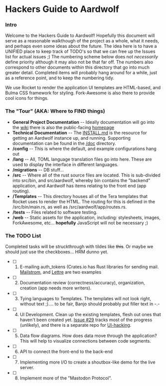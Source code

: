 # Hackers Guide to Aardwolf

### Intro

Welcome to the Hackers Guide to Aardwolf!  Hopefully this document will serve as a reasonable walkthough of the project as a whole, what it needs, and perhaps even some ideas about the future.
The idea here is to have a UNIFIED place to keep track of TODO's so that we can free up the Issues list for actual issues ;)  The numbering scheme below does not *necessarily* define priority although it may also not be that far off.  The numbers also correspond to other documents within this directory that go into much greater detail. Completed items will probably hang around for a while, just as a reference point, and to keep the numbering tidy.

We use Rocket to render the application UI templates are HTML-based, and Bulma CSS framework for styling.  Fork-Awesome is also there to provide cool icons for things.


### The "Tour" (AKA: Where to FIND things)

 - **General Project Documentation** -- Ideally documentation will go into the [wiki](https://github.com/BanjoFox/aardwolf/wiki) there is also the public-facing [homepage](https://aardwolf.social)
 - **Technical Documentation** -- The [INSTALL.md](https://github.com/BanjoFox/aardwolf/blob/master/INSTALL.md) is the resource for getting an Aardwolf instance up, and running.  Supporting documentation can be found in the [/doc](https://github.com/BanjoFox/aardwolf/tree/master/doc) directory.
 - **/config** -- This is where the default, and example configurations hang out
 - **/lang** -- All, TOML language translation files go into here.  These are used to display the interface in different languages.
 - **/migrations** -- DB stuff... 
 - **/src** -- Where all of the rust source files are located.  This is sub-divided into src/bin, and src/aardwolf, whereby bin contains the "backend" application, and Aardwolf has items relating to the front end (app routing).
 - **/Templates** -- This directory houses all of the Tera templates that Rocket uses to render the HTML.  The routing for this is defined in the /src/bin/main.rs, as well as /src/aardwolf/app/routes.rs.
 - **/tests** -- Files related to software testing.
 - **/web** -- Static assets for the application, including: stylesheets, images, ForkAwesome, etc... **hopefully** JavaScript will not be necessary ;)


### The TODO List
Completed tasks will be struckthrough with tildes like ~~this~~.  Or maybe we should just use the checkboxes... HRM dunno yet. 

- [ ] 1. E-mailing auth_tokens (Crates.io has Rust libraries for sending mail.  [Mailstrom](https://crates.io/crates/mailstrom), and [Lettre](https://crates.io/crates/lettre) are two examples
- [ ] 2. Documentation review (correctness/accuracy), organization, creation (app needs more writers).
- [ ] 3. Tying languages to Templates.  The templates will not look right, without text ;).... to be fair, Banjo should probably put filler text in -.-
- [ ] 4. UI Development.  Clean up the existing templates, flesh out ones that haven't been created yet. [Issue #29](https://github.com/BanjoFox/aardwolf/issues/29) tracks most of the progress (unlikely), and there is a separate repo for [UI-hacking](https://github.com/BanjoFox/aardwolf-interface).
- [ ] 5. Data flow diagrams.  How does data move through the application?  This will help to visualize connections between code segments.
- [ ] 6. API to connect the front-end to the back-end
- [ ] 7. Implementing more I/O to create a shoutbox-like demo for the live server. 
- [ ] 8. Implement more of the "Mastodon Protocol".


 
